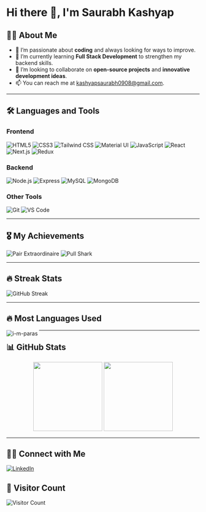 # Hi there 👋, I'm Saurabh Kashyap

## 👨‍💻 About Me
- 👀 I’m passionate about **coding** and always looking for ways to improve.
- 🌱 I’m currently learning **Full Stack Development** to strengthen my backend skills.
- 💞️ I’m looking to collaborate on **open-source projects** and **innovative development ideas**.
- 📫 You can reach me at [kashyapsaurabh0908@gmail.com](mailto:kashyapsaurabh0908@gmail.com).

---

## 🛠️ Languages and Tools

### Frontend
![HTML5](https://img.shields.io/badge/-HTML5-E34F26?logo=html5&logoColor=white&style=flat)
![CSS3](https://img.shields.io/badge/-CSS3-1572B6?logo=css3&logoColor=white&style=flat)
![Tailwind CSS](https://img.shields.io/badge/-Tailwind%20CSS-38B2AC?logo=tailwind-css&logoColor=white&style=flat)
![Material UI](https://img.shields.io/badge/-Material%20UI-0081CB?logo=material-ui&logoColor=white&style=flat)
![JavaScript](https://img.shields.io/badge/-JavaScript-F7DF1E?logo=javascript&logoColor=black&style=flat)
![React](https://img.shields.io/badge/-React-61DAFB?logo=react&logoColor=black&style=flat)
![Next.js](https://img.shields.io/badge/-Next.js-000000?logo=nextdotjs&logoColor=white&style=flat)
![Redux](https://img.shields.io/badge/-Redux-764ABC?logo=redux&logoColor=white&style=flat)

### Backend
![Node.js](https://img.shields.io/badge/-Node.js-339933?logo=node.js&logoColor=white&style=flat)
![Express](https://img.shields.io/badge/-Express-000000?logo=express&logoColor=white&style=flat)
![MySQL](https://img.shields.io/badge/-MySQL-4479A1?logo=mysql&logoColor=white&style=flat)
![MongoDB](https://img.shields.io/badge/-MongoDB-47A248?logo=mongodb&logoColor=white&style=flat)

### Other Tools
![Git](https://img.shields.io/badge/-Git-F05032?logo=git&logoColor=white&style=flat)
![VS Code](https://img.shields.io/badge/-VS%20Code-007ACC?logo=visual-studio-code&logoColor=white&style=flat)

---

## 🎖️ My Achievements
![Pair Extraordinaire](https://img.shields.io/badge/Pair%20Extraordinaire-0f6f6f?style=flat&logo=GitHub&logoColor=white)
![Pull Shark](https://img.shields.io/badge/Pull%20Shark-0f6f6f?style=flat&logo=GitHub&logoColor=white)

---

## 🔥 Streak Stats
![GitHub Streak](https://streak-stats.demolab.com/?user=Sau0908&theme=radical)

---

## 🔥 Most Languages Used
<p><img align="left" src="https://github-readme-stats.vercel.app/api/top-langs?username=Sau0908&show_icons=true&locale=en&layout=compact" alt="i-m-paras" /></p>

---

## 📊 GitHub Stats
<div align="center">
  <img height="180em" src="https://github-readme-stats.vercel.app/api?username=Sau0908&show_icons=true&theme=radical&count_private=true" />
  <img height="180em" src="https://github-readme-stats.vercel.app/api/top-langs/?username=Sau0908&layout=compact&theme=radical&langs_count=8" />
</div>

---

## 🧑‍💼 Connect with Me
[![LinkedIn](https://img.shields.io/badge/-LinkedIn-0A66C2?logo=linkedin&logoColor=white&style=flat)](https://www.linkedin.com/in/saurabh-kashyap-76a0a6222/)

## 🧭 Visitor Count
![Visitor Count](https://komarev.com/ghpvc/?username=Sau0908&color=brightgreen)

<!---
Sau0908/Sau0908 is a ✨ special ✨ repository because its `README.md` (this file) appears on your GitHub profile.
--->
